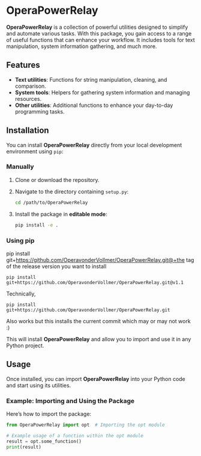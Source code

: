 # OperaPowerRelay

**OperaPowerRelay** is a collection of powerful utilities designed to simplify and automate various tasks. With this package, you gain access to a range of useful functions that can enhance your workflow. It includes tools for text manipulation, system information gathering, and much more.

## Features
- **Text utilities**: Functions for string manipulation, cleaning, and comparison.
- **System tools**: Helpers for gathering system information and managing resources.
- **Other utilities**: Additional functions to enhance your day-to-day programming tasks.

## Installation

You can install **OperaPowerRelay** directly from your local development environment using `pip`:

### Manually
1. Clone or download the repository.

2. Navigate to the directory containing `setup.py`:

    ```bash
    cd /path/to/OperaPowerRelay
    ```

3. Install the package in **editable mode**:

    ```bash
    pip install -e .
    ```
### Using pip
pip install git+https://github.com/OperavonderVollmer/OperaPowerRelay.git@+the tag of the release version you want to install
```
pip install git+https://github.com/OperavonderVollmer/OperaPowerRelay.git@v1.1
```
Technically, 
```
pip install git+https://github.com/OperavonderVollmer/OperaPowerRelay.git
```
Also works but this installs the current commit which may or may not work :)

This will install **OperaPowerRelay** and allow you to import and use it in any Python project.

## Usage

Once installed, you can import **OperaPowerRelay** into your Python code and start using its utilities.

### Example: Importing and Using the Package

Here’s how to import the package:

```python
from OperaPowerRelay import opt  # Importing the opt module

# Example usage of a function within the opt module
result = opt.some_function()
print(result)
